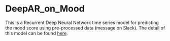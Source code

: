 # DeepAR_on_Mood

This is a Recurrent Deep Neural Network time series model for predicting the mood score using pre-processed data (message on Slack). The detail of this model can be found [here](https://docs.aws.amazon.com/sagemaker/latest/dg/deepar.html).

